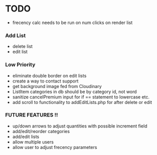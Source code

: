 # TODO

- frecency calc needs to be run on num clicks on render list

### Add List
- delete list
- edit list

### Low Priority

- eliminate double border on edit lists
- create a way to contact support
- get background image fed from Cloudinary
- ListItem categories in db should be by category id, not word
- sanitize cancelPremium input for if == statement to lowercase etc.
- add scroll to functionality to addEditLists.php for after delete or edit

### FUTURE FEATURES !!

- up/down arrows to adjust quantities with possible increment field
- add/edit/reorder categories
- add/edit lists
- allow multiple users
- allow user to adjust frecency parameters